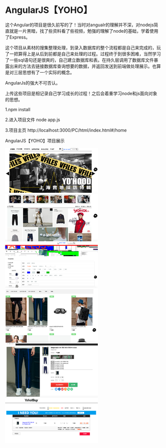 # AngularJS【YOHO】

​	这个Angular的项目是很久前写的了！当时对angualr的理解并不深，对nodejs简直就是一片黑暗，找了些资料看了些视频，勉强的理解了node的基础，学着使用了Express。

​	这个项目从素材的搜集整理处理，到录入数据库的整个流程都是自己来完成的，玩了一把算得上是从后到前都是自己来处理的过程。过程终于到很多困难，当然学习了一些sql语句还是很爽的，自己建立数据库和表。在持久层调用了数据库文件暴露出来的方法去链接数据库查询想要的数据，并返回发送到前端做处理展示。也算是对三层思想有了一个实际的概念。

AngularJs的强大不可否认。

上传这些项目是相记录自己学习成长的过程！之后会着重学习node和js面向对象的思想。

1.npm install

2.进入项目文件 node app.js

3.项目主页    http://localhost:3000/PC/html/index.html#/home

AngularJS【YOHO】项目展示

<img style="width:300px;" src="https://github.com/tonyjiafan/AngularJS--YOHO-/blob/master/introImg/11.png" />

<img style="width:300px;" src="https://github.com/tonyjiafan/AngularJS--YOHO-/blob/master/introImg/22.png" />

<img style="width:300px;" src="https://github.com/tonyjiafan/AngularJS--YOHO-/blob/master/introImg/33.png" />

<img style="width:300px;" src="https://github.com/tonyjiafan/AngularJS--YOHO-/blob/master/introImg/44.png" />

<img style="width:300px;" src="https://github.com/tonyjiafan/AngularJS--YOHO-/blob/master/introImg/55.png" />

<img style="width:300px;" src="https://github.com/tonyjiafan/AngularJS--YOHO-/blob/master/introImg/66.png" />